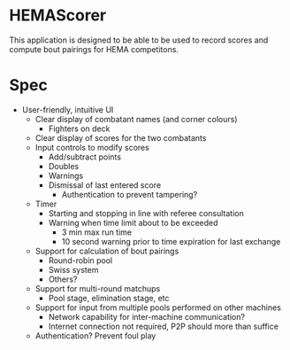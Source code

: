 # HEMAScorer 

This application is designed to be able to be used to record scores and compute bout pairings for HEMA competitons.

# Spec

* User-friendly, intuitive UI
  * Clear display of combatant names (and corner colours)
    * Fighters on deck
  * Clear display of scores for the two combatants
  * Input controls to modify scores
    * Add/subtract points
    * Doubles
    * Warnings
    * Dismissal of last entered score
      * Authentication to prevent tampering?
  * Timer
    * Starting and stopping in line with referee consultation
    * Warning when time limit about to be exceeded
      * 3 min max run time
      * 10 second warning prior to time expiration for last exchange
  * Support for calculation of bout pairings
    * Round-robin pool
    * Swiss system
    * Others?
  * Support for multi-round matchups
    * Pool stage, elimination stage, etc
  * Support for input from multiple pools performed on other machines
    * Network capability for inter-machine communication?
    * Internet connection not required, P2P should more than suffice
  * Authentication? Prevent foul play
